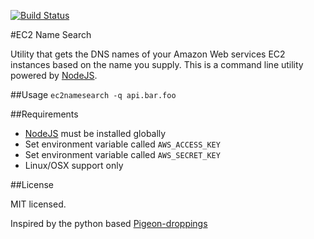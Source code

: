 [![Build Status](https://travis-ci.org/singh1469/ec2-name-search.svg?branch=master)](https://travis-ci.org/singh1469/ec2-name-search)

#EC2 Name Search

Utility that gets the DNS names of your Amazon Web services EC2 instances based on the name you supply.
This is a command line utility powered by [NodeJS](http://nodejs.org "Node JS").

##Usage
`ec2namesearch -q api.bar.foo`

##Requirements

*   [NodeJS](http://nodejs.org "Node JS") must be installed globally
*   Set environment variable called `AWS_ACCESS_KEY`
*   Set environment variable called `AWS_SECRET_KEY`
*   Linux/OSX support only

##License

MIT licensed.

Inspired by the python based [Pigeon-droppings](https://github.com/jujhars13/pigeon-droppings "Pigeon Droppings")